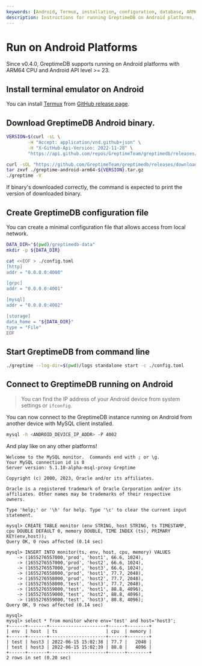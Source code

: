 ```yaml
---
keywords: [Android, Termux, installation, configuration, database, ARM64]
description: Instructions for running GreptimeDB on Android platforms, including installation of Termux, downloading the GreptimeDB binary, creating a configuration file, starting the database, and connecting to it from another device.
---
```


# Run on Android Platforms

Since v0.4.0, GreptimeDB supports running on Android platforms with ARM64 CPU and Android API level >= 23.

## Install terminal emulator on Android

You can install [Termux](https://termux.dev/) from [GitHub release page](https://github.com/termux/termux-app/releases/latest).


## Download GreptimeDB Android binary.

```bash
VERSION=$(curl -sL \
        -H "Accept: application/vnd.github+json" \
        -H "X-GitHub-Api-Version: 2022-11-28" \
        "https://api.github.com/repos/GreptimeTeam/greptimedb/releases/latest" | sed -n 's/.*"tag_name": "\([^"]*\)".*/\1/p')

curl -sOL "https://github.com/GreptimeTeam/greptimedb/releases/download/${VERSION}/greptime-android-arm64-${VERSION}.tar.gz"
tar zxvf ./greptime-android-arm64-${VERSION}.tar.gz
./greptime -V
```

If binary's downloaded correctly, the command is expected to print the version of downloaded binary.

## Create GreptimeDB configuration file 

You can create a minimal configuration file that allows access from local network.

```bash
DATA_DIR="$(pwd)/greptimedb-data"
mkdir -p ${DATA_DIR}

cat <<EOF > ./config.toml
[http]
addr = "0.0.0.0:4000"

[grpc]
addr = "0.0.0.0:4001"

[mysql]
addr = "0.0.0.0:4002"

[storage]
data_home = "${DATA_DIR}"
type = "File"
EOF
```

## Start GreptimeDB from command line

```bash
./greptime --log-dir=$(pwd)/logs standalone start -c ./config.toml
```

## Connect to GreptimeDB running on Android
> You can find the IP address of your Android device from system settings or `ifconfig`.

You can now connect to the GreptimeDB instance running on Android from another device with MySQL client installed.

```bash
mysql -h <ANDROID_DEVICE_IP_ADDR> -P 4002
```

And play like on any other platforms!
```
Welcome to the MySQL monitor.  Commands end with ; or \g.
Your MySQL connection id is 8
Server version: 5.1.10-alpha-msql-proxy Greptime

Copyright (c) 2000, 2023, Oracle and/or its affiliates.

Oracle is a registered trademark of Oracle Corporation and/or its
affiliates. Other names may be trademarks of their respective
owners.

Type 'help;' or '\h' for help. Type '\c' to clear the current input statement.

mysql> CREATE TABLE monitor (env STRING, host STRING, ts TIMESTAMP, cpu DOUBLE DEFAULT 0, memory DOUBLE, TIME INDEX (ts), PRIMARY KEY(env,host));
Query OK, 0 rows affected (0.14 sec)

mysql> INSERT INTO monitor(ts, env, host, cpu, memory) VALUES
    -> (1655276557000,'prod', 'host1', 66.6, 1024),
    -> (1655276557000,'prod', 'host2', 66.6, 1024),
    -> (1655276557000,'prod', 'host3', 66.6, 1024),
    -> (1655276558000,'prod', 'host1', 77.7, 2048),
    -> (1655276558000,'prod', 'host2', 77.7, 2048),
    -> (1655276558000,'test', 'host3', 77.7, 2048),
    -> (1655276559000,'test', 'host1', 88.8, 4096),
    -> (1655276559000,'test', 'host2', 88.8, 4096),
    -> (1655276559000,'test', 'host3', 88.8, 4096);
Query OK, 9 rows affected (0.14 sec)

mysql>
mysql> select * from monitor where env='test' and host='host3';
+------+-------+---------------------+------+--------+
| env  | host  | ts                  | cpu  | memory |
+------+-------+---------------------+------+--------+
| test | host3 | 2022-06-15 15:02:38 | 77.7 |   2048 |
| test | host3 | 2022-06-15 15:02:39 | 88.8 |   4096 |
+------+-------+---------------------+------+--------+
2 rows in set (0.20 sec)
```
